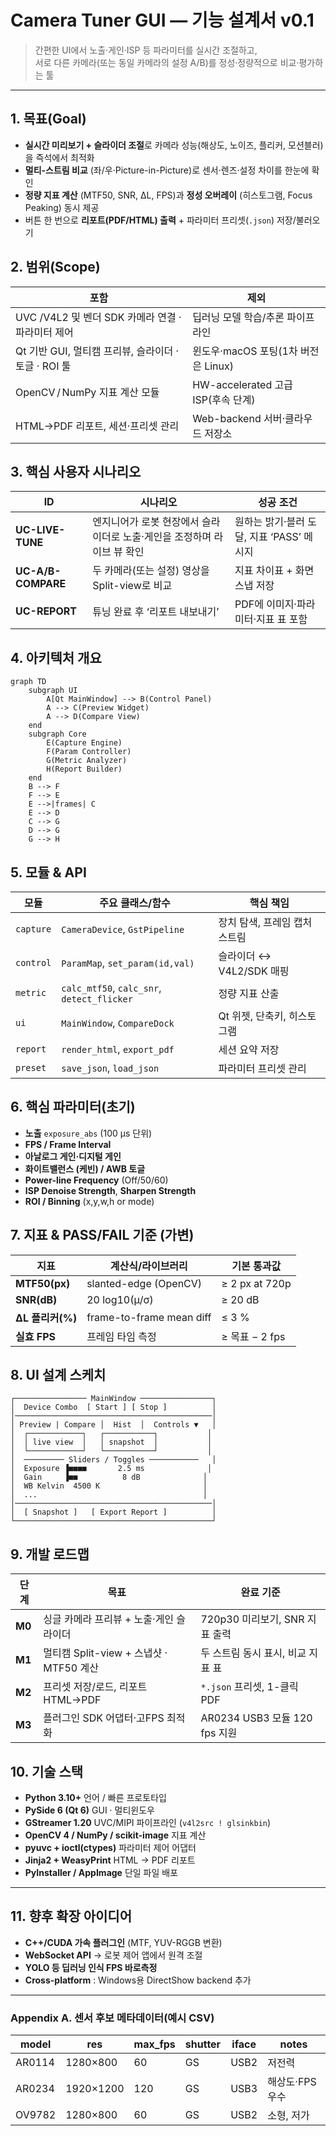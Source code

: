 # Camera Tuner GUI — 기능 설계서 v0.1
> 간편한 UI에서 노출·게인·ISP 등 파라미터를 실시간 조절하고,  
> 서로 다른 카메라(또는 동일 카메라의 설정 A/B)를 정성·정량적으로 비교·평가하는 툴

---

## 1. 목표(Goal)
- **실시간 미리보기 + 슬라이더 조절**로 카메라 성능(해상도, 노이즈, 플리커, 모션블러)을 즉석에서 최적화
- **멀티-스트림 비교** (좌/우·Picture-in-Picture)로 센서·렌즈·설정 차이를 한눈에 확인
- **정량 지표 계산** (MTF50, SNR, ΔL, FPS)과 **정성 오버레이** (히스토그램, Focus Peaking) 동시 제공
- 버튼 한 번으로 **리포트(PDF/HTML) 출력** + 파라미터 프리셋(`.json`) 저장/불러오기

## 2. 범위(Scope)
| 포함 | 제외 |
|------|------|
| UVC /V4L2 및 벤더 SDK 카메라 연결 · 파라미터 제어 | 딥러닝 모델 학습/추론 파이프라인 |
| Qt 기반 GUI, 멀티캠 프리뷰, 슬라이더 · 토글 · ROI 툴 | 윈도우·macOS 포팅(1차 버전은 Linux) |
| OpenCV / NumPy 지표 계산 모듈 | HW-accelerated 고급 ISP(후속 단계) |
| HTML→PDF 리포트, 세션·프리셋 관리 | Web-backend 서버·클라우드 저장소 |

## 3. 핵심 사용자 시나리오
| ID | 시나리오 | 성공 조건 |
|----|----------|-----------|
| **UC-LIVE-TUNE** | 엔지니어가 로봇 현장에서 슬라이더로 노출·게인을 조정하며 라이브 뷰 확인 | 원하는 밝기·블러 도달, 지표 ‘PASS’ 메시지 |
| **UC-A/B-COMPARE** | 두 카메라(또는 설정) 영상을 Split-view로 비교 | 지표 차이표 + 화면 스냅 저장 |
| **UC-REPORT** | 튜닝 완료 후 ‘리포트 내보내기’ | PDF에 이미지·파라미터·지표 표 포함 |

## 4. 아키텍처 개요
```mermaid
graph TD
    subgraph UI
        A[Qt MainWindow] --> B(Control Panel)
        A --> C(Preview Widget)
        A --> D(Compare View)
    end
    subgraph Core
        E(Capture Engine)
        F(Param Controller)
        G(Metric Analyzer)
        H(Report Builder)
    end
    B --> F
    F --> E
    E -->|frames| C
    E --> D
    C --> G
    D --> G
    G --> H
```

## 5. 모듈 & API

| 모듈 | 주요 클래스/함수 | 핵심 책임 |
| --- | --- | --- |
| `capture` | `CameraDevice`, `GstPipeline` | 장치 탐색, 프레임 캡처 스트림 |
| `control` | `ParamMap`, `set_param(id,val)` | 슬라이더 ↔ V4L2/SDK 매핑 |
| `metric` | `calc_mtf50`, `calc_snr`, `detect_flicker` | 정량 지표 산출 |
| `ui` | `MainWindow`, `CompareDock` | Qt 위젯, 단축키, 히스토그램 |
| `report` | `render_html`, `export_pdf` | 세션 요약 저장 |
| `preset` | `save_json`, `load_json` | 파라미터 프리셋 관리 |

## 6. 핵심 파라미터(초기)

- **노출** `exposure_abs` (100 µs 단위)
- **FPS / Frame Interval**
- **아날로그 게인·디지털 게인**
- **화이트밸런스 (케빈) / AWB 토글**
- **Power-line Frequency** (Off/50/60)
- **ISP Denoise Strength**, **Sharpen Strength**
- **ROI / Binning** (x,y,w,h or mode)

## 7. 지표 & PASS/FAIL 기준 (가변)

| 지표 | 계산식/라이브러리 | 기본 통과값 |
| --- | --- | --- |
| **MTF50(px)** | slanted-edge (OpenCV) | ≥ 2 px at 720p |
| **SNR(dB)** | 20 log10(μ/σ) | ≥ 20 dB |
| **ΔL 플리커(%)** | frame-to-frame mean diff | ≤ 3 % |
| **실효 FPS** | 프레임 타임 측정 | ≥ 목표 − 2 fps |

## 8. UI 설계 스케치

```
┌──────────────── MainWindow ────────────────┐
│  Device Combo  [ Start ] [ Stop ]          │
│────────────────────────────────────────────│
│ Preview | Compare │  Hist  │  Controls ▼   │
│  ┌────────────┐   ┌───────────┐           │
│  │ live view  │   │ snapshot  │           │
│  └────────────┘   └───────────┘           │
│  ───────── Sliders / Toggles ───────────   │
│  Exposure ▐■■■■       2.5 ms              │
│  Gain     ▐■■          8 dB              │
│  WB Kelvin  4500 K                       │
│  ...                                     │
│────────────────────────────────────────────│
│  [ Snapshot ]   [ Export Report ]          │
└────────────────────────────────────────────┘

```

## 9. 개발 로드맵

| 단계 | 목표 | 완료 기준 |
| --- | --- | --- |
| **M0** | 싱글 카메라 프리뷰 + 노출·게인 슬라이더 | 720p30 미리보기, SNR 지표 출력 |
| **M1** | 멀티캠 Split-view + 스냅샷 · MTF50 계산 | 두 스트림 동시 표시, 비교 지표 표 |
| **M2** | 프리셋 저장/로드, 리포트 HTML→PDF | `*.json` 프리셋, 1-클릭 PDF |
| **M3** | 플러그인 SDK 어댑터·고FPS 최적화 | AR0234 USB3 모듈 120 fps 지원 |

## 10. 기술 스택

- **Python 3.10+** 언어 / 빠른 프로토타입
- **PySide 6 (Qt 6)** GUI · 멀티윈도우
- **GStreamer 1.20** UVC/MIPI 파이프라인 (`v4l2src ! glsinkbin`)
- **OpenCV 4 / NumPy / scikit-image** 지표 계산
- **pyuvc + ioctl(ctypes)** 파라미터 제어 어댑터
- **Jinja2 + WeasyPrint** HTML → PDF 리포트
- **PyInstaller / AppImage** 단일 파일 배포

---

## 11. 향후 확장 아이디어

- **C++/CUDA 가속 플러그인** (MTF, YUV-RGGB 변환)
- **WebSocket API** → 로봇 제어 앱에서 원격 조절
- **YOLO 등 딥러닝 인식 FPS 바로측정**
- **Cross-platform** : Windows용 DirectShow backend 추가

---

### Appendix A. 센서 후보 메타데이터(예시 CSV)

| model | res | max_fps | shutter | iface | notes |
| --- | --- | --- | --- | --- | --- |
| AR0114 | 1280×800 | 60 | GS | USB2 | 저전력 |
| AR0234 | 1920×1200 | 120 | GS | USB3 | 해상도·FPS 우수 |
| OV9782 | 1280×800 | 60 | GS | USB2 | 소형, 저가 |
